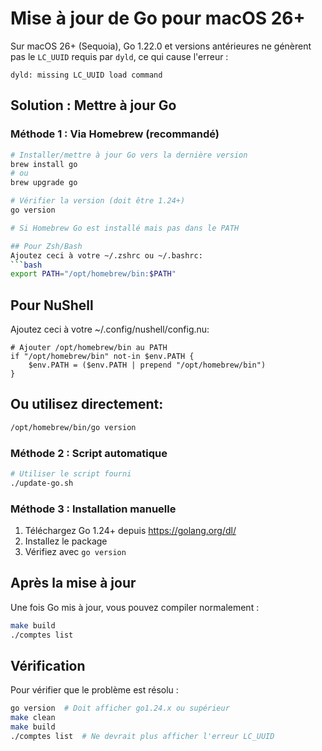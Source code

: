 # Mise à jour de Go pour macOS 26+

Sur macOS 26+ (Sequoia), Go 1.22.0 et versions antérieures ne génèrent pas le `LC_UUID` requis par `dyld`, ce qui cause l'erreur :
```
dyld: missing LC_UUID load command
```

## Solution : Mettre à jour Go

### Méthode 1 : Via Homebrew (recommandé)
```bash
# Installer/mettre à jour Go vers la dernière version
brew install go
# ou
brew upgrade go

# Vérifier la version (doit être 1.24+)
go version

# Si Homebrew Go est installé mais pas dans le PATH

## Pour Zsh/Bash
Ajoutez ceci à votre ~/.zshrc ou ~/.bashrc:
```bash
export PATH="/opt/homebrew/bin:$PATH"
```

## Pour NuShell
Ajoutez ceci à votre ~/.config/nushell/config.nu:
```nu
# Ajouter /opt/homebrew/bin au PATH
if "/opt/homebrew/bin" not-in $env.PATH {
    $env.PATH = ($env.PATH | prepend "/opt/homebrew/bin")
}
```

## Ou utilisez directement:
```bash
/opt/homebrew/bin/go version
```

### Méthode 2 : Script automatique
```bash
# Utiliser le script fourni
./update-go.sh
```

### Méthode 3 : Installation manuelle
1. Téléchargez Go 1.24+ depuis https://golang.org/dl/
2. Installez le package
3. Vérifiez avec `go version`

## Après la mise à jour

Une fois Go mis à jour, vous pouvez compiler normalement :
```bash
make build
./comptes list
```

## Vérification

Pour vérifier que le problème est résolu :
```bash
go version  # Doit afficher go1.24.x ou supérieur
make clean
make build
./comptes list  # Ne devrait plus afficher l'erreur LC_UUID
```

